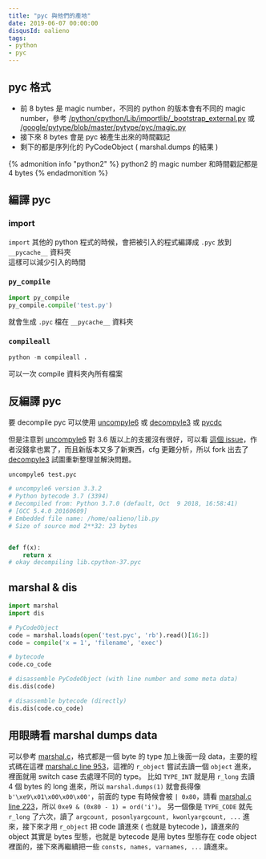 ```yaml
---
title: "pyc 與他們的產地"
date: 2019-06-07 00:00:00
disqusId: oalieno
tags:
- python
- pyc
---
```


## pyc 格式

* 前 8 bytes 是 magic number，不同的 python 的版本會有不同的 magic number，參考 [/python/cpython/Lib/importlib/_bootstrap_external.py](https://github.com/python/cpython/blob/master/Lib/importlib/_bootstrap_external.py) 或 [/google/pytype/blob/master/pytype/pyc/magic.py](https://github.com/google/pytype/blob/master/pytype/pyc/magic.py)
* 接下來 8 bytes 會是 pyc 被產生出來的時間戳記
* 剩下的都是序列化的 PyCodeObject ( marshal.dumps 的結果 )

{% admonition info "python2" %}
python2 的 magic number 和時間戳記都是 4 bytes
{% endadmonition %}

## 編譯 pyc

### import

`import` 其他的 python 程式的時候，會把被引入的程式編譯成 `.pyc` 放到 `__pycache__` 資料夾  
這樣可以減少引入的時間

### `py_compile`

```python
import py_compile
py_compile.compile('test.py')
```

就會生成 `.pyc` 檔在 `__pycache__` 資料夾

### `compileall`

```python
python -m compileall .
```

可以一次 compile 資料夾內所有檔案

## 反編譯 pyc

要 decompile pyc 可以使用 [uncompyle6](https://github.com/rocky/python-uncompyle6/) 或 [decompyle3](https://github.com/rocky/python-decompile3) 或 [pycdc](https://github.com/zrax/pycdc)

但是注意到 [uncompyle6](https://github.com/rocky/python-uncompyle6/) 對 3.6 版以上的支援沒有很好，可以看 [這個 issue](https://github.com/rocky/python-uncompyle6/issues/316)，作者沒錢拿也累了，而且新版本又多了新東西，cfg 更難分析，所以 fork 出去了 [decompyle3](https://github.com/rocky/python-decompile3) 試圖重新整理並解決問題。

```bash
uncompyle6 test.pyc
```

```python
# uncompyle6 version 3.3.2
# Python bytecode 3.7 (3394)
# Decompiled from: Python 3.7.0 (default, Oct  9 2018, 16:58:41)
# [GCC 5.4.0 20160609]
# Embedded file name: /home/oalieno/lib.py
# Size of source mod 2**32: 23 bytes


def f(x):
    return x
# okay decompiling lib.cpython-37.pyc
```

## marshal & dis

```python
import marshal
import dis

# PyCodeObject
code = marshal.loads(open('test.pyc', 'rb').read()[16:])
code = compile('x = 1', 'filename', 'exec')

# bytecode
code.co_code

# disassemble PyCodeObject (with line number and some meta data)
dis.dis(code)

# disassemble bytecode (directly)
dis.dis(code.co_code)
```

## 用眼睛看 marshal dumps data

可以參考 [marshal.c](https://github.com/python/cpython/blob/3.8/Python/marshal.c)，格式都是一個 byte 的 type 加上後面一段 data，主要的程式碼在這裡 [marshal.c line 953](https://github.com/python/cpython/blob/3.8/Python/marshal.c#L953)，這裡的 `r_object` 嘗試去讀一個 `object` 進來，裡面就用 switch case 去處理不同的 type。
比如 `TYPE_INT` 就是用 `r_long` 去讀 4 個 bytes 的 long 進來，所以 `marshal.dumps(1)` 就會長得像 `b'\xe9\x01\x00\x00\x00'`，前面的 type 有時候會被 `| 0x80`，請看 [marshal.c line 223](https://github.com/python/cpython/blob/3.8/Python/marshal.c#L223)，所以 `0xe9 & (0x80 - 1) = ord('i')`。
另一個像是 `TYPE_CODE` 就先 `r_long` 了六次，讀了 `argcount, posonlyargcount, kwonlyargcount, ...` 進來，接下來才用 `r_object` 把 code 讀進來 ( 也就是 bytecode )，讀進來的 object 其實是 bytes 型態，也就是 bytecode 是用 bytes 型態存在 code object 裡面的，接下來再繼續把一些 `consts, names, varnames, ...` 讀進來。

[^1]:
    https://docs.python.org/3/library/dis.html
[^2]:
    http://unpyc.sourceforge.net/Opcodes.html
[^3]:
    https://kdr2.com/tech/main/1012-pyc-format.html
[^4]:
	https://late.am/post/2012/03/26/exploring-python-code-objects.html

